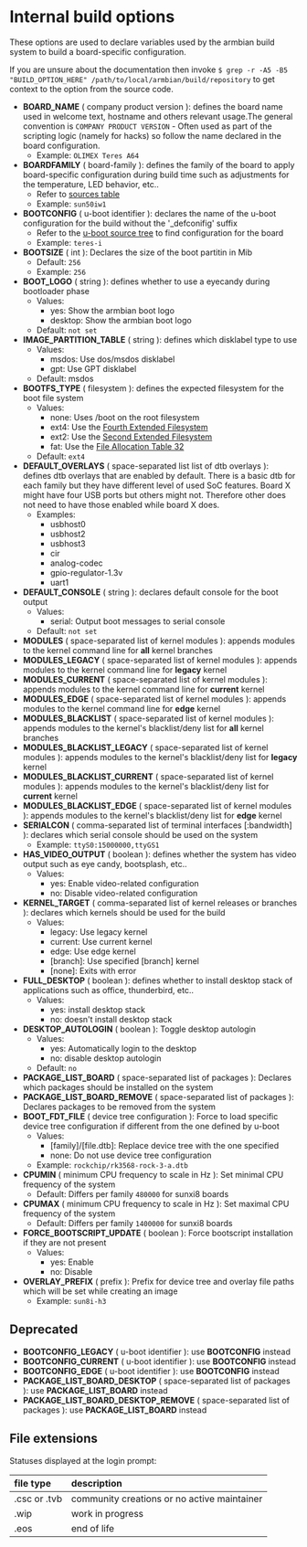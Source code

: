 # Internal build options

These options are used to declare variables used by the armbian build system to build a board-specific configuration.

If you are unsure about the documentation then invoke `$ grep -r -A5 -B5 "BUILD_OPTION_HERE" /path/to/local/armbian/build/repository` to get context to the option from the source code.

- **BOARD_NAME** ( company product version ): defines the board name used in welcome text, hostname and others relevant usage.The general convention is `COMPANY PRODUCT VERSION` - Often used as part of the scripting logic (namely for hacks) so follow the name declared in the board configuration.
	- Example: `OLIMEX Teres A64`
- **BOARDFAMILY** ( board-family ): defines the family of the board to apply board-specific configuration during build time such as adjustments for the temperature, LED behavior, etc..
	- Refer to [sources table](https://github.com/armbian/build/blob/master/config/sources/README.md)
	- Example: `sun50iw1`
- **BOOTCONFIG** ( u-boot identifier ): declares the name of the u-boot configuration for the build without the '\_defconifig' suffix
	- Refer to the [u-boot source tree](https://github.com/u-boot/u-boot/tree/master/configs) to find configuration for the board
	- Example: `teres-i`
- **BOOTSIZE** ( int ): Declares the size of the boot partitin in Mib
	- Default: `256`
	- Example: `256`
- **BOOT_LOGO** ( string ): defines whether to use a eyecandy during bootloader phase
	- Values:
		- yes: Show the armbian boot logo
		- desktop: Show the armbian boot logo
	- Default: `not set`
- **IMAGE_PARTITION_TABLE** ( string ): defines which disklabel type to use
	- Values:
		- msdos: Use dos/msdos disklabel
		- gpt: Use GPT disklabel
	- Default: msdos
- **BOOTFS_TYPE** ( filesystem ): defines the expected filesystem for the boot file system
	- Values:
		- none: Uses /boot on the root filesystem
		- ext4: Use the [Fourth Extended Filesystem](https://en.wikipedia.org/wiki/Ext4)
		- ext2: Use the [Second Extended Filesystem](https://en.wikipedia.org/wiki/Ext2)
		- fat: Use the [File Allocation Table 32](https://en.wikipedia.org/wiki/File_Allocation_Table#FAT32)
	- Default: `ext4`
- **DEFAULT_OVERLAYS** ( space-separated list list of dtb overlays ): defines dtb overlays that are enabled by default. There is a basic dtb for each family but they have different level of used SoC features. Board X might have four USB ports but others might not. Therefore other does not need to have those enabled while board X does.
	- Examples:
		- usbhost0
		- usbhost2
		- usbhost3
		- cir
		- analog-codec
		- gpio-regulator-1.3v
		- uart1
- **DEFAULT_CONSOLE** ( string ): declares default console for the boot output
	- Values:
		- serial: Output boot messages to serial console
	- Default: `not set`
- **MODULES** ( space-separated list of kernel modules ): appends modules to the kernel command line for **all** kernel branches
- **MODULES_LEGACY** ( space-separated list of kernel modules ): appends modules to the kernel command line for **legacy** kernel
- **MODULES_CURRENT** ( space-separated list of kernel modules ): appends modules to the kernel command line for **current** kernel
- **MODULES_EDGE** ( space-separated list of kernel modules ): appends modules to the kernel command line for **edge** kernel
- **MODULES_BLACKLIST** ( space-separated list of kernel modules ): appends modules to the kernel's blacklist/deny list for **all** kernel branches
- **MODULES_BLACKLIST_LEGACY** ( space-separated list of kernel modules ): appends modules to the kernel's blacklist/deny list for **legacy** kernel
- **MODULES_BLACKLIST_CURRENT** ( space-separated list of kernel modules ): appends modules to the kernel's blacklist/deny list for **current** kernel
- **MODULES_BLACKLIST_EDGE** ( space-separated list of kernel modules ): appends modules to the kernel's blacklist/deny list for **edge** kernel
- **SERIALCON** ( comma-separated list of terminal interfaces [:bandwidth] ): declares which serial console should be used on the system
	- Example: `ttyS0:15000000,ttyGS1`
- **HAS_VIDEO_OUTPUT** ( boolean ): defines whether the system has video output such as eye candy, bootsplash, etc..
	- Values:
		- yes: Enable video-related configuration
		- no: Disable video-related configuration
- **KERNEL_TARGET** ( comma-separated list of kernel releases or branches ): declares which kernels should be used for the build
	- Values:
		- legacy: Use legacy kernel
		- current: Use current kernel
		- edge: Use edge kernel
		- [branch]: Use specified [branch] kernel
		- [none]: Exits with error
- **FULL_DESKTOP** ( boolean ): defines whether to install desktop stack of applications such as office, thunderbird, etc..
	- Values:
		- yes: install desktop stack
		- no: doesn't install desktop stack
- **DESKTOP_AUTOLOGIN** ( boolean ): Toggle desktop autologin
	- Values:
		- yes: Automatically login to the desktop
		- no: disable desktop autologin
	- Default: `no`
- **PACKAGE_LIST_BOARD** ( space-separated list of packages ): Declares which packages should be installed on the system
- **PACKAGE_LIST_BOARD_REMOVE** ( space-separated list of packages ): Declares packages to be removed from the system
- **BOOT_FDT_FILE** ( device tree configuration ): Force to load specific device tree configuration if different from the one defined by u-boot
	- Values:
		- [family]/[file.dtb]: Replace device tree with the one specified
		- none: Do not use device tree configuration
	- Example: `rockchip/rk3568-rock-3-a.dtb`
- **CPUMIN** ( minimum CPU frequency to scale in Hz ): Set minimal CPU frequency of the system
	- Default: Differs per family `480000` for sunxi8 boards
- **CPUMAX**  ( minimum CPU frequency to scale in Hz ): Set maximal CPU frequency of the system
	- Default: Differs per family `1400000` for sunxi8 boards
- **FORCE_BOOTSCRIPT_UPDATE** ( boolean ): Force bootscript installation if they are not present
	- Values:
		- yes: Enable
		- no: Disable
- **OVERLAY_PREFIX** ( prefix ): Prefix for device tree and overlay file paths which will be set while creating an image
	- Example: `sun8i-h3`

## Deprecated

- **BOOTCONFIG_LEGACY** ( u-boot identifier ): use **BOOTCONFIG** instead
- **BOOTCONFIG_CURRENT** ( u-boot identifier ): use **BOOTCONFIG** instead
- **BOOTCONFIG_EDGE** ( u-boot identifier ): use **BOOTCONFIG** instead
- **PACKAGE_LIST_BOARD_DESKTOP** ( space-separated list of packages ): use **PACKAGE_LIST_BOARD** instead
- **PACKAGE_LIST_BOARD_DESKTOP_REMOVE** ( space-separated list of packages ): use **PACKAGE_LIST_BOARD** instead

## File extensions
Statuses displayed at the login prompt:


|file type|description|
|:--|:--|
|.csc or .tvb	|community creations or no active maintainer|
|.wip		|work in progress|
|.eos		|end of life|
